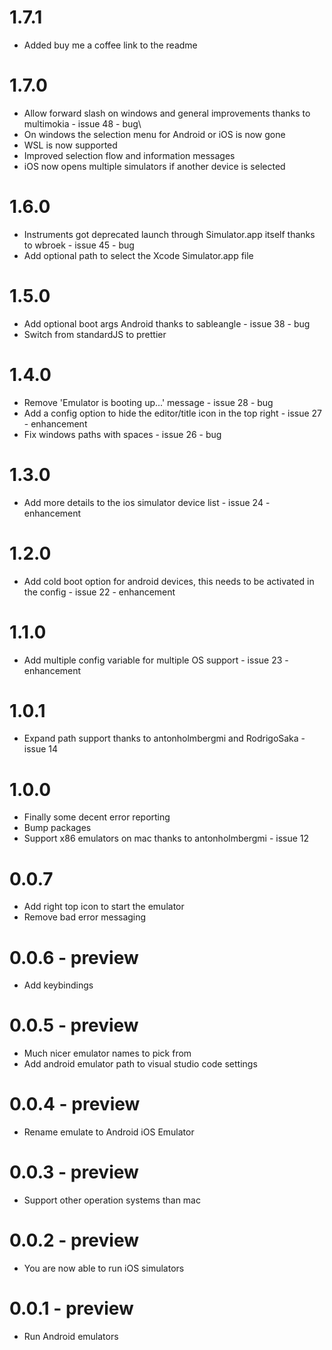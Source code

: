 # 1.7.1

- Added buy me a coffee link to the readme

# 1.7.0

- Allow forward slash on windows and general improvements thanks to multimokia - issue 48 - bug\
- On windows the selection menu for Android or iOS is now gone
- WSL is now supported
- Improved selection flow and information messages
- iOS now opens multiple simulators if another device is selected

# 1.6.0

- Instruments got deprecated launch through Simulator.app itself thanks to wbroek - issue 45 - bug
- Add optional path to select the Xcode Simulator.app file

# 1.5.0

- Add optional boot args Android thanks to sableangle - issue 38 - bug
- Switch from standardJS to prettier

# 1.4.0

- Remove 'Emulator is booting up...' message - issue 28 - bug
- Add a config option to hide the editor/title icon in the top right - issue 27 - enhancement
- Fix windows paths with spaces - issue 26 - bug

# 1.3.0

- Add more details to the ios simulator device list - issue 24 - enhancement

# 1.2.0

- Add cold boot option for android devices, this needs to be activated in the config - issue 22 - enhancement

# 1.1.0

- Add multiple config variable for multiple OS support - issue 23 - enhancement

# 1.0.1

- Expand path support thanks to antonholmbergmi and RodrigoSaka - issue 14

# 1.0.0

- Finally some decent error reporting
- Bump packages
- Support x86 emulators on mac thanks to antonholmbergmi - issue 12

# 0.0.7

- Add right top icon to start the emulator
- Remove bad error messaging

# 0.0.6 - preview

- Add keybindings

# 0.0.5 - preview

- Much nicer emulator names to pick from
- Add android emulator path to visual studio code settings

# 0.0.4 - preview

- Rename emulate to Android iOS Emulator

# 0.0.3 - preview

- Support other operation systems than mac

# 0.0.2 - preview

- You are now able to run iOS simulators

# 0.0.1 - preview

- Run Android emulators
